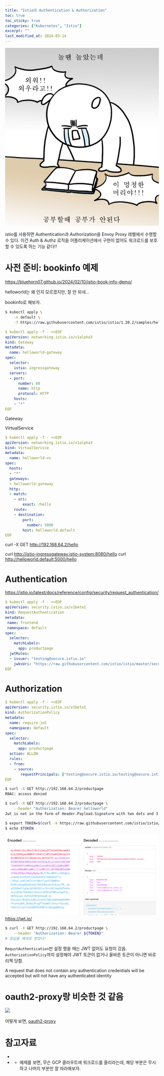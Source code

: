 ```yaml
---
title: "Istio의 Authentication & Authorization"
toc: true
toc_sticky: true
categories: ["Kubernetes", "Istio"]
excerpt: ""
last_modified_at: 2024-03-14
---
```


![](/images/meme/dump-head.png)

istio를 사용하면 Authentication과 Authorization을 Envoy Proxy 레벨에서 수행할 수 있다. 이건 Auth & Authz 로직을 어플리케이션에서 구현이 없어도 워크로드를 보호할 수 있도록 하는 기능 같다!!

# 사전 준비: bookinfo 예제

https://bluehorn07.github.io/2024/02/10/istio-book-info-demo/

helloworld는 왜 인지 모르겠지만, 잘 안 되네...

bookinfo로 해보자.

```bash
$ kubectl apply \
    -n default \
    -f https://raw.githubusercontent.com/istio/istio/1.20.2/samples/helloworld/helloworld.yaml
```

```yaml
$ kubectl apply -f - <<EOF
apiVersion: networking.istio.io/v1alpha3
kind: Gateway
metadata:
  name: helloworld-gateway
spec:
  selector:
    istio: ingressgateway
  servers:
  - port:
      number: 80
      name: http
      protocol: HTTP
    hosts:
    - "*"
EOF
```

Gateway

VirtualService

```yaml
$ kubectl apply -f - <<EOF
apiVersion: networking.istio.io/v1alpha3
kind: VirtualService
metadata:
  name: helloworld-vs
spec:
  hosts:
  - "*"
  gateways:
  - helloworld-gateway
  http:
  - match:
    - uri:
        exact: /hello
    route:
    - destination:
        port:
          number: 5000
        host: helloworld.default
EOF
```

curl -X GET http://192.168.64.2/hello


curl http://istio-ingressgateway.istio-system:8080/hello
curl http://helloworld.default:5000/hello

# Authentication

https://istio.io/latest/docs/reference/config/security/request_authentication/

```yaml
$ kubectl apply -f - <<EOF
apiVersion: security.istio.io/v1beta1
kind: RequestAuthentication
metadata:
 name: frontend
 namespace: default
spec:
  selector:
    matchLabels:
      app: productpage
  jwtRules:
  - issuer: "testing@secure.istio.io"
    jwksUri: "https://raw.githubusercontent.com/istio/istio/master/security/tools/jwt/samples/jwks.json"
EOF
```

# Authorization



```yaml
$ kubectl apply -f - <<EOF
apiVersion: security.istio.io/v1beta1
kind: AuthorizationPolicy
metadata:
  name: require-jwt
  namespace: default
spec:
  selector:
    matchLabels:
      app: productpage
  action: ALLOW
  rules:
  - from:
    - source:
       requestPrincipals: ["testing@secure.istio.io/testing@secure.istio.io"]
EOF
```

```bash
$ curl -X GET http://192.168.64.2/productpage
RBAC: access denied
```

```bash
$ curl -X GET http://192.168.64.2/productpage \
    --header "Authorization: Bearer helloworld"
Jwt is not in the form of Header.Payload.Signature with two dots and 3 sections
```

```bash
$ export TOKEN=$(curl -k https://raw.githubusercontent.com/istio/istio/master/security/tools/jwt/samples/demo.jwt -s)
$ echo $TOKEN
```

![](/images/development/istio/istio-jwt-decoded.png)
https://jwt.io/

```bash
$ curl -X GET http://192.168.64.2/productpage \
    --header "Authorization: Bearer ${TOKEN}"
# 응답을 제대로 받았다!
```

`RequstAuthentication`만 설정 했을 때는 JWT 없어도 요청이 갔음. `AuthorizationPolicy`까지 설정해야 JWT 토큰이 없거나 올바른 토큰이 아니면 바로 리젝 당함.

A request that does not contain any authentication credentials will be accepted but will not have any authenticated identity

# oauth2-proxy랑 비슷한 것 같음

![](https://raw.githubusercontent.com/oauth2-proxy/oauth2-proxy/master/docs/static/img/logos/OAuth2_Proxy_horizontal.svg)

어떻게 보면, [oauth2-proxy](https://github.com/oauth2-proxy/oauth2-proxy)



# 참고자료

- [](https://istiobyexample.dev/jwt/)
- [](https://github.com/GoogleCloudPlatform/istio-samples/tree/master/security-intro)
  - 예제를 보면, 무슨 GCP 클라우트에 워크로드를 올리라는데, 해당 부분은 무시하고 나머지 부분만 잘 따라해보자.

